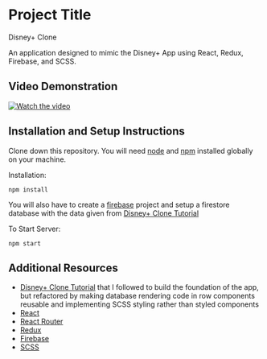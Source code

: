 # Project Title

Disney+ Clone

An application designed to mimic the Disney+ App using React, Redux, Firebase, and SCSS.

## Video Demonstration
[![Watch the video](https://img.youtube.com/vi/UsK6jmgtj80/hqdefault.jpg)](https://youtu.be/UsK6jmgtj80)

## Installation and Setup Instructions

Clone down this repository. You will need [node](https://nodejs.org/en/) and [npm](https://docs.npmjs.com/downloading-and-installing-node-js-and-npm) installed globally on your machine.

Installation:

`npm install`

You will also have to create a [firebase](https://firebase.google.com/) project and setup a firestore database with the data given from [Disney+ Clone Tutorial](#additional-resources)

To Start Server:

`npm start`

## Additional Resources
- [Disney+ Clone Tutorial](https://www.youtube.com/watch?v=R_OERlafbmw) that I followed to build the foundation of the app, but refactored by making database rendering code in row components reusable and implementing SCSS styling rather than styled components
- [React](https://reactjs.org/)
- [React Router](https://reactrouter.com/en/main)
- [Redux](https://redux.js.org/)
- [Firebase](https://firebase.google.com/)
- [SCSS](https://sass-lang.com/)
